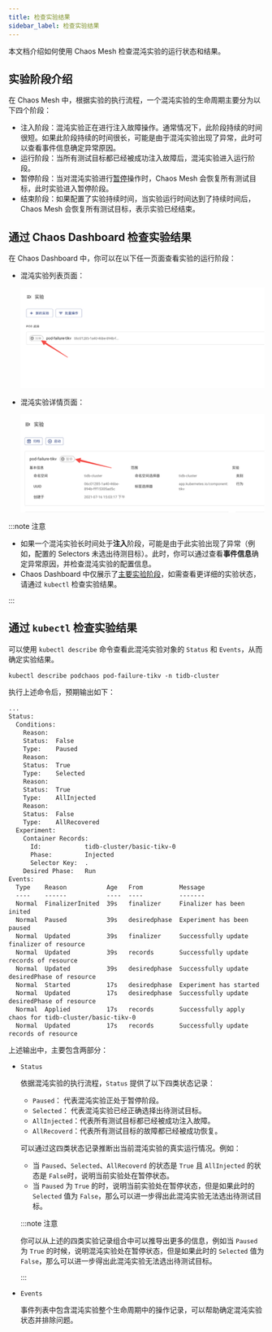 ```yaml
---
title: 检查实验结果
sidebar_label: 检查实验结果
---
```


本文档介绍如何使用 Chaos Mesh 检查混沌实验的运行状态和结果。

## 实验阶段介绍

在 Chaos Mesh 中，根据实验的执行流程，一个混沌实验的生命周期主要分为以下四个阶段：

- 注入阶段：混沌实验正在进行注入故障操作。通常情况下，此阶段持续的时间很短。如果此阶段持续的时间很长，可能是由于混沌实验出现了异常，此时可以查看事件信息确定异常原因。
- 运行阶段：当所有测试目标都已经被成功注入故障后，混沌实验进入运行阶段。
- 暂停阶段：当对混沌实验进行[暂停](run-a-chaos-experiment.md/#暂停混沌实验)操作时，Chaos Mesh 会恢复所有测试目标，此时实验进入暂停阶段。
- 结束阶段：如果配置了实验持续时间，当实验运行时间达到了持续时间后，Chaos Mesh 会恢复所有测试目标，表示实验已经结束。

## 通过 Chaos Dashboard 检查实验结果

在 Chaos Dashboard 中，你可以在以下任一页面查看实验的运行阶段：

- 混沌实验列表页面：

  ![实验状态](img/list_chaos_status_zh.png)

- 混沌实验详情页面：

  ![实验状态](img/chaos_detail_status_zh.png)

:::note 注意

- 如果一个混沌实验长时间处于**注入**阶段，可能是由于此实验出现了异常（例如，配置的 Selectors 未选出待测目标）。此时，你可以通过查看**事件信息**确定异常原因，并检查混沌实验的配置信息。
- Chaos Dashboard 中仅展示了[主要实验阶段](#实验的阶段介绍)，如需查看更详细的实验状态，请通过 `kubectl` 检查实验结果。

:::

## 通过 `kubectl` 检查实验结果

可以使用 `kubectl describe` 命令查看此混沌实验对象的 `Status` 和 `Events`，从而确定实验结果。

```shell
kubectl describe podchaos pod-failure-tikv -n tidb-cluster
```

执行上述命令后，预期输出如下：

```shell
...
Status:
  Conditions:
    Reason:
    Status:  False
    Type:    Paused
    Reason:
    Status:  True
    Type:    Selected
    Reason:
    Status:  True
    Type:    AllInjected
    Reason:
    Status:  False
    Type:    AllRecovered
  Experiment:
    Container Records:
      Id:            tidb-cluster/basic-tikv-0
      Phase:         Injected
      Selector Key:  .
    Desired Phase:   Run
Events:
  Type    Reason           Age   From          Message
  ----    ------           ----  ----          -------
  Normal  FinalizerInited  39s   finalizer     Finalizer has been inited
  Normal  Paused           39s   desiredphase  Experiment has been paused
  Normal  Updated          39s   finalizer     Successfully update finalizer of resource
  Normal  Updated          39s   records       Successfully update records of resource
  Normal  Updated          39s   desiredphase  Successfully update desiredPhase of resource
  Normal  Started          17s   desiredphase  Experiment has started
  Normal  Updated          17s   desiredphase  Successfully update desiredPhase of resource
  Normal  Applied          17s   records       Successfully apply chaos for tidb-cluster/basic-tikv-0
  Normal  Updated          17s   records       Successfully update records of resource
```

上述输出中，主要包含两部分：

- `Status`

  依据混沌实验的执行流程，`Status` 提供了以下四类状态记录：

  - `Paused`： 代表混沌实验正处于暂停阶段。
  - `Selected`： 代表混沌实验已经正确选择出待测试目标。
  - `AllInjected`：代表所有测试目标都已经被成功注入故障。
  - `AllRecoverd`：代表所有测试目标的故障都已经被成功恢复。

  可以通过这四类状态记录推断出当前混沌实验的真实运行情况。例如：

  - 当 `Paused`、`Selected`、`AllRecoverd` 的状态是 `True` 且 `AllInjected` 的状态是 `False`时，说明当前实验处在暂停状态。
  - 当 `Paused` 为 `True` 的时，说明当前实验处在暂停状态，但是如果此时的 `Selected` 值为 `False`，那么可以进一步得出此混沌实验无法选出待测试目标。

  :::note 注意

  你可以从上述的四类实验记录组合中可以推导出更多的信息，例如当 `Paused` 为 `True` 的时候，说明混沌实验处在暂停状态，但是如果此时的 `Selected` 值为 `False`，那么可以进一步得出此混沌实验无法选出待测试目标。

  :::

- `Events`

  事件列表中包含混沌实验整个生命周期中的操作记录，可以帮助确定混沌实验状态并排除问题。
